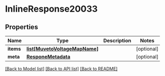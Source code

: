# InlineResponse20033

## Properties
Name | Type | Description | Notes
------------ | ------------- | ------------- | -------------
**items** | [**list[MuvetoVoltageMapName]**](MuvetoVoltageMapName.md) |  | [optional] 
**meta** | [**ResponeMetadata**](ResponeMetadata.md) |  | [optional] 

[[Back to Model list]](../README.md#documentation-for-models) [[Back to API list]](../README.md#documentation-for-api-endpoints) [[Back to README]](../README.md)



